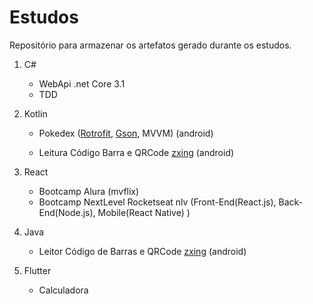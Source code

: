 # Estudos

Repositório para armazenar os artefatos gerado durante os estudos.

1. C#
	* WebApi .net Core 3.1
	* TDD
2. Kotlin
	
	* Pokedex ([Rotrofit](https://square.github.io/retrofit/), [Gson](https://github.com/google/gson), MVVM) (android)
	
	* Leitura Código Barra e QRCode [zxing](https://github.com/zxing/zxing) (android)
4. React
   * Bootcamp Alura (mvflix)
   * Bootcamp NextLevel Rocketseat nlv (Front-End(React.js), Back-End(Node.js), Mobile(React Native) )
4. Java
   * Leitor Código de Barras  e QRCode [zxing](https://github.com/zxing/zxing) (android)

5. Flutter
   * Calculadora